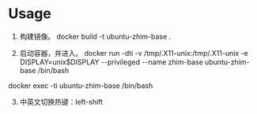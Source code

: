 # Usage
1. 构建镜像。
docker build -t ubuntu-zhim-base .

2. 启动容器，并进入。
docker run -dti -v /tmp/.X11-unix:/tmp/.X11-unix -e DISPLAY=unix$DISPLAY --privileged --name zhim-base ubuntu-zhim-base /bin/bash

docker exec -ti ubuntu-zhim-base /bin/bash

3. 中英文切换热键：left-shift
